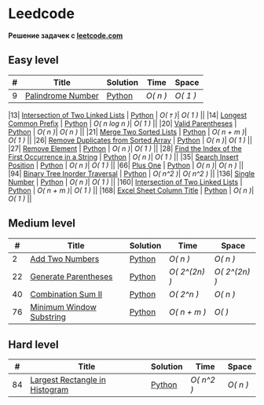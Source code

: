 # Leedcode

**Pешение задачек с [leetcode.com](https://leetcode.com)**

## Easy level

|  #  | Title | Solution | Time | Space |
| --- | ----- | -------- | ---- | ----- |
|9| [Palindrome Number](https://leetcode.com/problems/palindrome-number/description/?source=submission-ac) | [Python](./Easy/9.py) | _O( n )_| _O( 1 )_ ||

|13| [Intersection of Two Linked Lists](https://leetcode.com/problems/roman-to-integer/description/) | [Python](./Easy/13.py) | _O( т )_| _O( 1 )_ ||
|14| [Longest Common Prefix](https://leetcode.com/problems/longest-common-prefix/description/) | [Python](./Easy/14.py) | _O( n log n )_| _O( 1 )_ ||
|20| [Valid Parentheses](https://leetcode.com/problems/valid-parentheses/description/) | [Python](./Easy/20.py) | _O( n )_| _O( n )_ ||
|21| [Merge Two Sorted Lists](https://leetcode.com/problems/merge-two-sorted-lists/description/) | [Python](./Easy/21.py) | _O( n + m )_| _O( 1 )_ ||
|26| [Remove Duplicates from Sorted Array](https://leetcode.com/problems/remove-duplicates-from-sorted-array/description/) | [Python](./Easy/26.py) | _O( n )_| _O( 1 )_ ||
|27| [Remove Element](https://leetcode.com/problems/remove-element/description/) | [Python](./Easy/27.py) | _O( n )_| _O( 1 )_ ||
|28| [Find the Index of the First Occurrence in a String](https://leetcode.com/problems/find-the-index-of-the-first-occurrence-in-a-string/description/) | [Python](./Easy/28.py) | _O( n )_| _O( 1 )_ ||
|35| [Search Insert Position](https://leetcode.com/problems/search-insert-position/submissions/1321853553/) | [Python](./Easy/35.py) | _O( n )_| _O( 1 )_ ||
|66| [Plus One](https://leetcode.com/problems/plus-one/description/) | [Python](./Easy/66.py) | _O( n )_| _O( n )_ ||
|94| [Binary Tree Inorder Traversal](https://leetcode.com/problems/binary-tree-inorder-traversal/) | [Python](./Easy/94.py) | _O( n^2 )_| _O( n^2 )_ ||
|136| [Single Number](https://leetcode.com/problems/single-number/) | [Python](./Easy/136.py) | _O( n )_| _O( 1 )_ ||
|160| [Intersection of Two Linked Lists](https://leetcode.com/problems/intersection-of-two-linked-lists/description/) | [Python](./Easy/160.py) | _O( n + m )_| _O( 1 )_ ||
|168| [Excel Sheet Column Title](https://leetcode.com/problems/excel-sheet-column-title/description/) | [Python](./Easy/168.py) | _O( n )_| _O( 1 )_ ||

## Medium level

|  #  | Title | Solution | Time | Space |
| --- | ----- | -------- | ---- | ----- |
|2| [Add Two Numbers](https://leetcode.com/problems/add-two-numbers/description/) | [Python](./Medium/2.py) | _O( n )_| _O( n )_ ||
|22| [Generate Parentheses](https://leetcode.com/problems/generate-parentheses/description/) | [Python](./Medium/22.py) | _O( 2^(2n) )_| _O( 2^(2n) )_ ||
|40| [Combination Sum II](https://leetcode.com/problems/combination-sum-ii/description/) | [Python](./Medium/40.py) | _O( 2^n )_| _O( n )_ ||
|76| [Minimum Window Substring](https://leetcode.com/problems/minimum-window-substring/description/) | [Python](./Medium/76.py) | _O( n + m )_| _O(   )_ ||

## Hard level

|  #  | Title | Solution | Time | Space |
| --- | ----- | -------- | ---- | ----- |
|84| [Largest Rectangle in Histogram](https://leetcode.com/problems/largest-rectangle-in-histogram/solutions/5378360/video-explanation/?source=submission-ac) | [Python](./Hard/84.py) | _O( n^2 )_| _O( n )_ |
